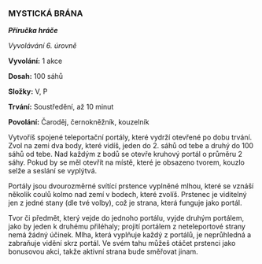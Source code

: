 ### MYSTICKÁ BRÁNA

***Příručka hráče***

*Vyvolávání 6. úrovně*

**Vyvolání:** 1 akce

**Dosah:** 100 sáhů

**Složky:** V, P

**Trvání:** Soustředění, až 10 minut

**Povolání:** Čaroděj, černokněžník, kouzelník

Vytvoříš spojené teleportační portály, které vydrží otevřené po dobu trvání. Zvol na zemi dva body, které vidíš, jeden do 2. sáhů od tebe a druhý do 100 sáhů od tebe. Nad každým z bodů se otevře kruhový portál o průměru 2 sáhy. Pokud by se měl otevřít na místě, které je obsazeno tvorem, kouzlo selže a seslání se vyplýtvá. 

Portály jsou dvourozměrné svítící prstence vyplněné mlhou, které se vznáší několik coulů kolmo nad zemí v bodech, které zvolíš. Prstenec je viditelný jen z jedné stany (dle tvé volby), což je strana, která funguje jako portál. 

Tvor či předmět, který vejde do jednoho portálu, vyjde druhým portálem, jako by jeden k druhému přiléhaly; projití portálem z neteleportové strany nemá žádný účinek. Mlha, která vyplňuje každý z portálů, je neprůhledná a zabraňuje vidění skrz portál. Ve svém tahu můžeš otáčet prstenci jako bonusovou akci, takže aktivní strana bude směřovat jinam.